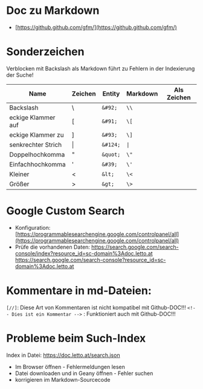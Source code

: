 # Doc zu Markdown
* [https://github.github.com/gfm/](https://github.github.com/gfm/)

# Sonderzeichen

Verblocken mit Backslash als Markdown führt zu Fehlern in der Indexierung der Suche!

| Name               | Zeichen | Entity   | Markdown | Als Zeichen |
|--------------------|---------|----------|----------|-------------|
| Backslash          | &#92;   | `&#92;`  | `\\`     |           |
| eckige Klammer auf | &#91;   | `&#91;`  | `\[`     |           |
| eckige Klammer zu  | &#93;   | `&#93;`  | `\]`     |           |
| senkrechter Strich | &#124;  | `&#124;` | `\|`     |           |
| Doppelhochkomma    | &quot;  | `&quot;` | `\"`     |           |
| Einfachhochkomma   | &#39;   | `&#39;`  | `\'`     |           |
| Kleiner            | &lt;    | `&lt;`   | `\<`     |           |
| Größer             | &gt;    | `&gt;`   | `\>`     |           |

# Google Custom Search
* Konfiguration: [https://programmablesearchengine.google.com/controlpanel/all](https://programmablesearchengine.google.com/controlpanel/all)
* Prüfe die vorhandenen Daten: https://search.google.com/search-console/index?resource_id=sc-domain%3Adoc.letto.at
  https://search.google.com/search-console?resource_id=sc-domain%3Adoc.letto.at

# Kommentare in md-Dateien:
`[//]`: Diese Art von Kommentaren ist nicht kompatibel mit Github-DOC!!!
`<!-- Dies ist ein Kommentar -->` : Funktioniert auch mit Github-DOC!!!

# Probleme beim Such-Index
Index in Datei: https://doc.letto.at/search.json
* Im Browser öffnen - Fehlermeldungen lesen
* Datei downloaden und in Geany öffnen - Fehler suchen
* korrigieren im Markdown-Sourcecode